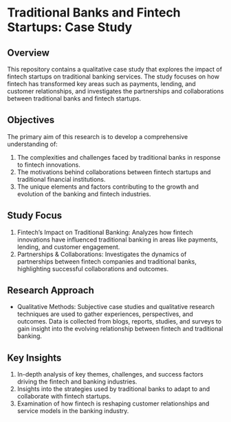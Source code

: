 # **Traditional Banks and Fintech Startups: Case Study**

## **Overview**
This repository contains a qualitative case study that explores the impact of fintech startups on traditional banking services. The study focuses on how fintech has transformed key areas such as payments, lending, and customer relationships, and investigates the partnerships and collaborations between traditional banks and fintech startups.

## **Objectives**
The primary aim of this research is to develop a comprehensive understanding of:
1. The complexities and challenges faced by traditional banks in response to fintech innovations.
2. The motivations behind collaborations between fintech startups and traditional financial institutions.
3. The unique elements and factors contributing to the growth and evolution of the banking and fintech industries.

## **Study Focus**
1. Fintech’s Impact on Traditional Banking: Analyzes how fintech innovations have influenced traditional banking in areas like payments, lending, and customer engagement.
2. Partnerships & Collaborations: Investigates the dynamics of partnerships between fintech companies and traditional banks, highlighting successful collaborations and outcomes.

## **Research Approach**
- Qualitative Methods: Subjective case studies and qualitative research techniques are used to gather experiences, perspectives, and outcomes. Data is collected from blogs, reports, studies, and surveys to gain insight into the evolving relationship between fintech and traditional banking.

## **Key Insights**
1. In-depth analysis of key themes, challenges, and success factors driving the fintech and banking industries.
2. Insights into the strategies used by traditional banks to adapt to and collaborate with fintech startups.
3. Examination of how fintech is reshaping customer relationships and service models in the banking industry.
